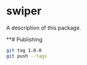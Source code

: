 # swiper

A description of this package.

**# Publishing

```bash
git tag 1.0.0
git push --tags
```
